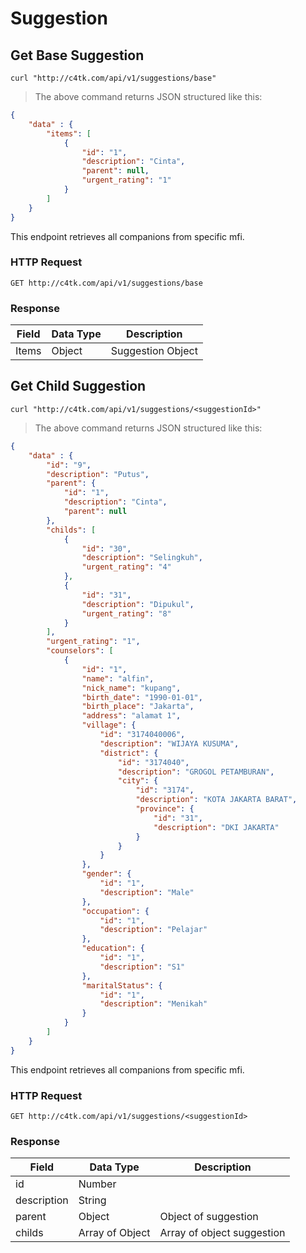 
# Suggestion

## Get Base Suggestion

```shell
curl "http://c4tk.com/api/v1/suggestions/base"
```

> The above command returns JSON structured like this:

```json
{
	"data" : {
        "items": [
			{
				"id": "1",
				"description": "Cinta",
				"parent": null,
				"urgent_rating": "1"
			}
		]
	}
}
```

This endpoint retrieves all companions from specific mfi.

### HTTP Request

`GET http://c4tk.com/api/v1/suggestions/base`



### Response

Field | Data Type | Description
--------- | ------- | -----------
Items | Object | Suggestion Object



## Get Child Suggestion

```shell
curl "http://c4tk.com/api/v1/suggestions/<suggestionId>"
```

> The above command returns JSON structured like this:

```json
{
	"data" : {
		"id": "9",
		"description": "Putus",
		"parent": {
			"id": "1",
			"description": "Cinta",
			"parent": null
		},
		"childs": [ 
			{
				"id": "30",
				"description": "Selingkuh",
				"urgent_rating": "4"
			},
			{
				"id": "31",
				"description": "Dipukul",
				"urgent_rating": "8"
			}
		],
		"urgent_rating": "1",
		"counselors": [
			{
				"id": "1",
				"name": "alfin",
				"nick_name": "kupang",
				"birth_date": "1990-01-01",
				"birth_place": "Jakarta",
				"address": "alamat 1",
				"village": {
					"id": "3174040006",
					"description": "WIJAYA KUSUMA",
					"district": {
						"id": "3174040",
						"description": "GROGOL PETAMBURAN",
						"city": {
							"id": "3174",
							"description": "KOTA JAKARTA BARAT",
							"province": {
								"id": "31",
								"description": "DKI JAKARTA"
							}
						}
					}
				},
				"gender": {
					"id": "1",
					"description": "Male"
				},
				"occupation": {
					"id": "1",
					"description": "Pelajar"
				},
				"education": {
					"id": "1",
					"description": "S1"
				},
				"maritalStatus": {
					"id": "1",
					"description": "Menikah"
				}
			}
		]
	}
}
```

This endpoint retrieves all companions from specific mfi.

### HTTP Request

`GET http://c4tk.com/api/v1/suggestions/<suggestionId>`



### Response

Field | Data Type | Description
--------- | ------- | -----------
id | Number | 
description | String | 
parent | Object | Object of suggestion
childs | Array of Object | Array of object suggestion



